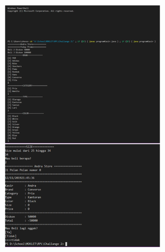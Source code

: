 ![alt text](https://github.com/AndraQeysa/Challange-2/blob/master/Part%201.PNG)
![alt text](https://github.com/AndraQeysa/Challange-2/blob/master/Part%202.PNG)
